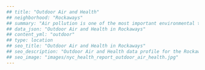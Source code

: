 ```yaml
---
## title: "Outdoor Air and Health"
## neighborhood: "Rockaways"
## summary: "Air pollution is one of the most important environmental threats to urban populations and while all people are exposed, pollutant emissions, levels of exposure, and population vulnerability vary across neighborhoods. Exposures to common air pollutants have been linked to respiratory and cardiovascular diseases, cancers, and premature deaths."
## data_json: "Outdoor Air and Health in Rockaways"
## content_yml: "outdoor"
## type: location
## seo_title: "Outdoor Air and Health in Rockaways"
## seo_description: "Outdoor Air and Health data profile for the Rockaways neighborhood of NYC."
## seo_image: "images/nyc_health_report_outdoor_air_health.jpg"
---
```

